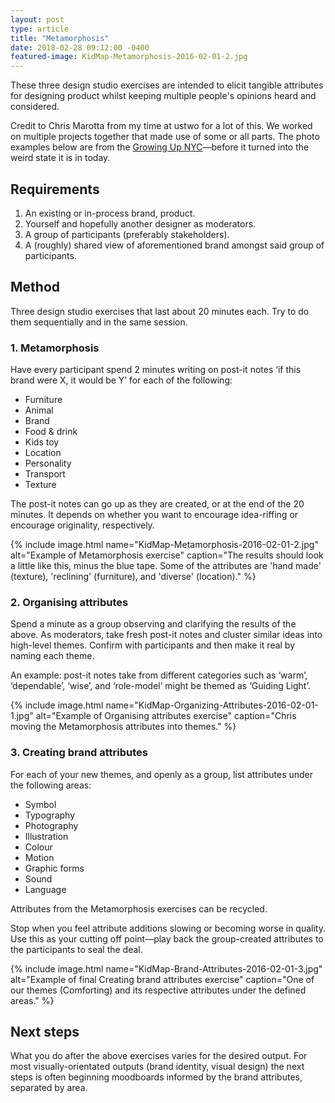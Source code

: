 ```yaml
---
layout: post
type: article
title: "Metamorphosis"
date: 2018-02-28 09:12:00 -0400
featured-image: KidMap-Metamorphosis-2016-02-01-2.jpg
---
```


These three design studio exercises are intended to elicit tangible attributes for designing product whilst keeping multiple people's opinions heard and considered.

Credit to Chris Marotta from my time at ustwo for a lot of this. We worked on multiple projects together that made use of some or all parts. The photo examples below are from the [Growing Up NYC](https://growingupnyc.cityofnewyork.us)—before it turned into the weird state it is in today.

## Requirements

1. An existing or in-process brand, product.
2. Yourself and hopefully another designer as moderators.
3. A group of participants (preferably stakeholders).
4. A (roughly) shared view of aforementioned brand amongst said group of participants.

## Method

Three design studio exercises that last about 20 minutes each. Try to do them sequentially and in the same session.

### 1. Metamorphosis

Have every participant spend 2 minutes writing on post-it notes ‘if this brand were X, it would be Y’ for each of the following:

- Furniture
- Animal
- Brand
- Food & drink
- Kids toy
- Location
- Personality
- Transport
- Texture

The post-it notes can go up as they are created, or at the end of the 20 minutes. It depends on whether you want to encourage idea-riffing or encourage originality, respectively.

{% include image.html name="KidMap-Metamorphosis-2016-02-01-2.jpg" alt="Example of Metamorphosis exercise" caption="The results should look a little like this, minus the blue tape. Some of the attributes are 'hand made' (texture), 'reclining' (furniture), and 'diverse' (location)." %}

### 2. Organising attributes

Spend a minute as a group observing and clarifying the results of the above. As moderators, take fresh post-it notes and cluster similar ideas into high-level themes. Confirm with participants and then make it real by naming each theme.

An example: post-it notes take from different categories such as ‘warm’, ‘dependable’, ‘wise’, and ‘role-model’ might be themed as ‘Guiding Light’.

{% include image.html name="KidMap-Organizing-Attributes-2016-02-01-1.jpg" alt="Example of Organising attributes exercise" caption="Chris moving the Metamorphosis attributes into themes." %}

### 3. Creating brand attributes

For each of your new themes, and openly as a group, list attributes under the following areas:

- Symbol
- Typography
- Photography
- Illustration
- Colour
- Motion
- Graphic forms
- Sound
- Language

Attributes from the Metamorphosis exercises can be recycled.

Stop when you feel attribute additions slowing or becoming worse in quality. Use this as your cutting off point—play back the group-created attributes to the participants to seal the deal.

{% include image.html name="KidMap-Brand-Attributes-2016-02-01-3.jpg" alt="Example of final Creating brand attributes exercise" caption="One of our themes (Comforting) and its respective attributes under the defined areas." %}

## Next steps

What you do after the above exercises varies for the desired output. For most visually-orientated outputs (brand identity, visual design) the next steps is often beginning moodboards informed by the brand attributes, separated by area.
